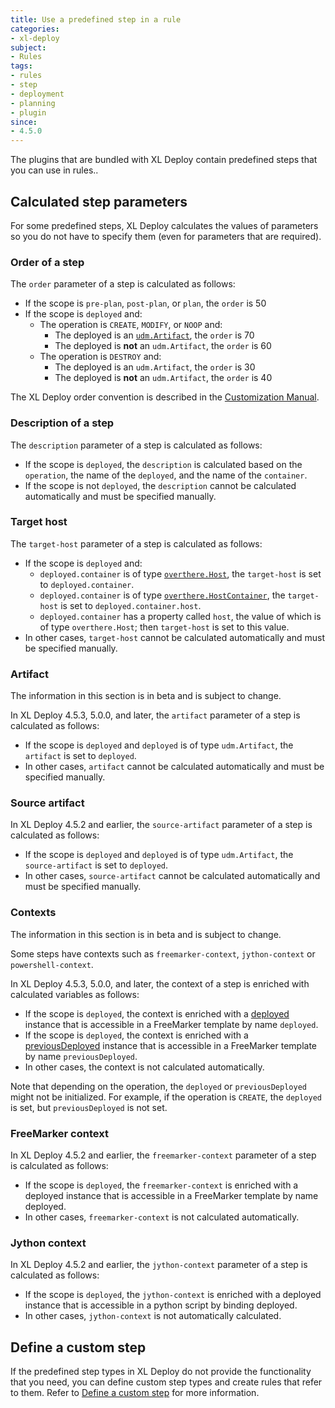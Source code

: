 ```yaml
---
title: Use a predefined step in a rule
categories:
- xl-deploy
subject:
- Rules
tags:
- rules
- step
- deployment
- planning
- plugin
since:
- 4.5.0
---
```


The plugins that are bundled with XL Deploy contain predefined steps that you can use in rules..

## Calculated step parameters

For some predefined steps, XL Deploy calculates the values of parameters so you do not have to specify them (even for parameters that are required).

### Order of a step

The `order` parameter of a step is calculated as follows:

* If the scope is `pre-plan`, `post-plan`, or `plan`, the `order` is 50
* If the scope is `deployed` and:
    * The operation is `CREATE`, `MODIFY`, or `NOOP` and:
        * The deployed is an [`udm.Artifact`](/xl-deploy/latest/udmcireference.html), the `order` is 70
        * The deployed is **not** an `udm.Artifact`, the `order` is 60
    * The operation is `DESTROY` and:
        * The deployed is an `udm.Artifact`, the `order` is 30
        * The deployed is **not** an `udm.Artifact`, the `order` is 40

The XL Deploy order convention is described in the [Customization Manual](/xl-deploy/latest/customizationmanual.html#deployed-ci-processing).

### Description of a step

The `description` parameter of a step is calculated as follows:

* If the scope is `deployed`, the `description` is calculated based on the `operation`, the name of the `deployed`, and the name of the `container`.
* If the scope is not `deployed`, the `description` cannot be calculated automatically and must be specified manually.

### Target host

The `target-host` parameter of a step is calculated as follows:

* If the scope is `deployed` and:
    * `deployed.container` is of type [`overthere.Host`](/xl-deploy/latest/remotingPluginManual.html#overthere.Host), the `target-host` is set to `deployed.container`.
    * `deployed.container` is of type [`overthere.HostContainer`](/xl-deploy/latest/remotingPluginManual.html), the `target-host` is set to `deployed.container.host`.
    * `deployed.container` has a property called `host`, the value of which is of type `overthere.Host`; then `target-host` is set to this value.
* In other cases, `target-host` cannot be calculated automatically and must be specified manually.

### Artifact

<div class="alert alert-danger" role="alert">The information in this section is in beta and is subject to change.</div>

In XL Deploy 4.5.3, 5.0.0, and later, the `artifact` parameter of a step is calculated as follows:

* If the scope is `deployed` and `deployed` is of type `udm.Artifact`, the `artifact` is set to `deployed`.
* In other cases, `artifact` cannot be calculated automatically and must be specified manually.

### Source artifact

In XL Deploy 4.5.2 and earlier, the `source-artifact` parameter of a step is calculated as follows:

* If the scope is `deployed` and `deployed` is of type `udm.Artifact`, the `source-artifact` is set to `deployed`.
* In other cases, `source-artifact` cannot be calculated automatically and must be specified manually.

### Contexts

<div class="alert alert-danger" role="alert">The information in this section is in beta and is subject to change.</div>

Some steps have contexts such as `freemarker-context`, `jython-context` or `powershell-context`.

In XL Deploy 4.5.3, 5.0.0, and later, the context of a step is enriched with calculated variables as follows:

* If the scope is `deployed`, the context is enriched with a <a href="/xl-deploy/4.5.x/javadoc/udm-plugin-api/com/xebialabs/deployit/plugin/api/deployment/specification/Delta.html#getDeployed%28%29">deployed</a> instance that is accessible in a FreeMarker template by name `deployed`.
* If the scope is `deployed`, the context is enriched with a <a href="/xl-deploy/4.5.x/javadoc/udm-plugin-api/com/xebialabs/deployit/plugin/api/deployment/specification/Delta.html#getPrevious%28%29">previousDeployed</a> instance that is accessible in a FreeMarker template by name `previousDeployed`.
* In other cases, the context is not calculated automatically.

Note that depending on the operation, the `deployed` or `previousDeployed` might not be initialized. For example, if the operation is `CREATE`, the `deployed` is set, but `previousDeployed` is not set.

### FreeMarker context

In XL Deploy 4.5.2 and earlier, the `freemarker-context` parameter of a step is calculated as follows:

* If the scope is `deployed`, the `freemarker-context` is enriched with a deployed instance that is accessible in a FreeMarker template by name deployed.
* In other cases, `freemarker-context` is not calculated automatically.

### Jython context

In XL Deploy 4.5.2 and earlier, the `jython-context` parameter of a step is calculated as follows:

* If the scope is `deployed`, the `jython-context` is enriched with a deployed instance that is accessible in a python script by binding deployed.
* In other cases, `jython-context` is not automatically calculated.

## Define a custom step

If the predefined step types in XL Deploy do not provide the functionality that you need, you can define custom step types and create rules that refer to them. Refer to [Define a custom step](/xl-deploy/latest/xldeployjavaapimanual.html#define-a-custom-step-for-rules) for more information.

